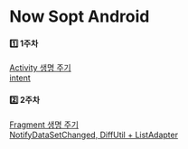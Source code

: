 # Now Sopt Android

#### 1️⃣ 1주차
[Activity 생명 주기](https://jihyunniiii.notion.site/Activity-132930681e5348d79e42fca0ffb53cf4?pvs=4)   
[intent](https://jihyunniiii.notion.site/intent-2b6e9f2bf6e04d96bd96004c7f4986c8?pvs=4)   

#### 2️⃣ 2주차
[Fragment 생명 주기](https://jihyunniiii.notion.site/Fragment-5dc92be4875a4d18ba6cf54e5f125769?pvs=4)    
[NotifyDataSetChanged, DiffUtil + ListAdapter](https://jihyunniiii.notion.site/NotifyDataSetChanged-DiffUtil-ListAdapter-29c3037be8ad4b99a156f6b965eeed24?pvs=4)